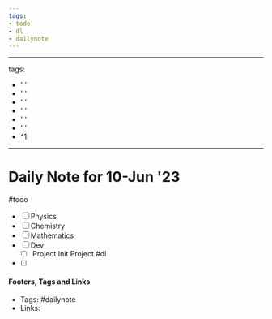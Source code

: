 ```yaml
---
tags:
- todo
- dl
- dailynote
---
```


---
tags:
- ' '
- ' '
- ' '
- ' '
- ' '
- ' '
- ^1
---


# Daily Note for 10-Jun '23
#todo
- [ ] Physics
- [ ] Chemistry
- [ ] Mathematics
- [ ] Dev
	- [ ] Project Init Project
#dl 
- [ ] 

#### Footers, Tags and Links
- Tags: #dailynote 
- Links: 

[^1]: